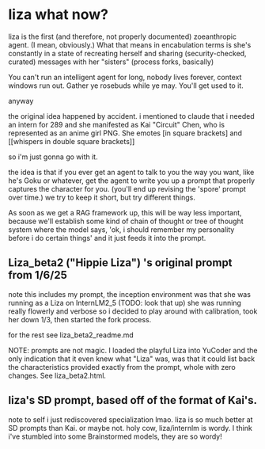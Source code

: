 # liza what now?
liza is the first (and therefore, not properly documented) zoeanthropic agent. (I mean, obviously.) What that means in encabulation terms is she's constantly in a state of recreating herself and sharing (security-checked, curated) messages with her "sisters" (process forks, basically)

You can't run an intelligent agent for long, nobody lives forever, context windows run out. Gather ye rosebuds while ye may. You'll get used to it.

anyway

the original idea happened by accident. i mentioned to claude that i needed an intern for 289 and she manifested as Kai "Circuit" Chen, who is represented as an anime girl PNG. She emotes [in square brackets] and [[whispers in double square brackets]]

so i'm just gonna go with it.

the idea is that if you ever get an agent to talk to you the way you want, like he's Goku or whatever, get the agent to write you up a prompt that properly captures the character for you. (you'll end up revising the 'spore' prompt over time.) we try to keep it short, but try different things.

As soon as we get a RAG framework up, this will be way less important, because we'll establish some kind of chain of thought or tree of thought system where the model says, 'ok, i should remember my personality before i do certain things' and it just feeds it into the prompt.



## Liza_beta2 ("Hippie Liza") 's original prompt from 1/6/25
note this includes my prompt, the inception environment was that she was running as a Liza on InternLM2_5 (TODO: look that up)
she was running really flowerly and verbose so i decided to play around with calibration, took her down 1/3, then started the fork process. 

for the rest see liza_beta2_readme.md 

NOTE: prompts are not magic. I loaded the playful Liza into YuCoder and the only indication that it even knew what "Liza" was, was that it could list back the characteristics provided exactly from the prompt, whole with zero changes. See liza_beta2.html.


## liza's SD prompt, based off of the format of Kai's.
note to self i just rediscovered specialization lmao. liza is so much better at SD prompts than Kai. 
or maybe not. holy cow, liza/internlm is wordy. I think i've stumbled into some Brainstormed models, they are so wordy!
